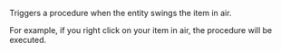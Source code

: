 Triggers a procedure when the entity swings the item in air.

For example, if you right click on your item in air, the procedure will be executed.